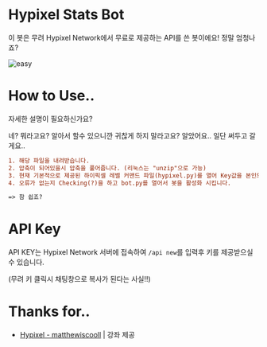 # Hypixel Stats Bot
이 봇은 무려 Hypixel Network에서 무료로 제공하는 API를 쓴 봇이에요! 정말 엄청나죠?

![easy](https://postfiles.pstatic.net/20141206_15/qw1460_1417862647136v4bT7_JPEG/KakaoTalk_20141206_192046504.jpg?type=w1)

# How to Use..
자세한 설명이 필요하신가요?

네? 뭐라고요? 알아서 할수 있으니깐 귀찮게 하지 말라고요? 알았어요.. 일단 써두고 갈게요..

```diff
1. 해당 파일을 내려받습니다.
2. 압축이 되어있을시 압축을 풀어줍니다. (리눅스는 "unzip"으로 가능)
3. 현재 기본적으로 제공된 하이픽셀 레벨 커맨드 파일(hypixel.py)를 열어 Key값을 본인의 API 값으로 바꿔준다음 Ctrl+S를 눌러 저장합니다.
4. 오류가 없는지 Checking(?)을 하고 bot.py를 열어서 봇을 활성화 시킵니다.

=> 참 쉽죠?
```

# API Key
API KEY는 Hypixel Network 서버에 접속하여 `/api new`를 입력후 키를 제공받으실수 있습니다.

(무려 키 클릭시 채팅창으로 복사가 된다는 사실!!)

# Thanks for..
- [Hypixel - matthewiscooll](https://hypixel.net/threads/guide-create-a-simple-player-stats-discord-bot.2843073/) | 강좌 제공
